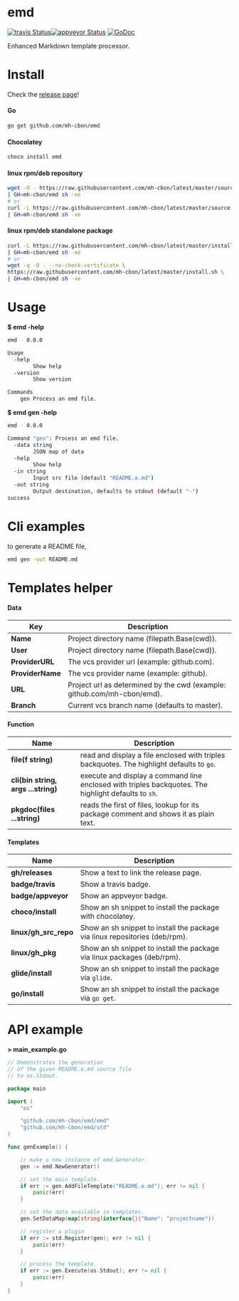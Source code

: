 # emd

[![travis Status](https://travis-ci.org/mh-cbon/emd.svg?branch=master)](https://travis-ci.org/mh-cbon/emd)[![appveyor Status](https://ci.appveyor.com/api/projects/status/github/mh-cbon/emd?branch=master&svg=true)](https://ci.appveyor.com/project/mh-cbon/emd)
[![GoDoc](https://godoc.org/github.com/mh-cbon/emd?status.svg)](http://godoc.org/github.com/mh-cbon/emd)


Enhanced Markdown template processor.


# Install

Check the [release page](https://github.com/mh-cbon/emd/releases)!

#### Go

```sh
go get github.com/mh-cbon/emd
```


#### Chocolatey

```sh
choco install emd
```

#### linux rpm/deb repository

```sh
wget -O - https://raw.githubusercontent.com/mh-cbon/latest/master/source.sh \
| GH=mh-cbon/emd sh -xe
# or
curl -L https://raw.githubusercontent.com/mh-cbon/latest/master/source.sh \
| GH=mh-cbon/emd sh -xe
```

#### linux rpm/deb standalone package

```sh
curl -L https://raw.githubusercontent.com/mh-cbon/latest/master/install.sh \
| GH=mh-cbon/emd sh -xe
# or
wget -q -O - --no-check-certificate \
https://raw.githubusercontent.com/mh-cbon/latest/master/install.sh \
| GH=mh-cbon/emd sh -xe
```

# Usage


__$ emd -help__
```sh
emd - 0.0.0

Usage
  -help
    	Show help
  -version
    	Show version

Commands
	gen	Process an emd file.
```


__$ emd gen -help__
```sh
emd - 0.0.0

Command "gen": Process an emd file.
  -data string
    	JSON map of data
  -help
    	Show help
  -in string
    	Input src file (default "README.e.md")
  -out string
    	Output destination, defaults to stdout (default "-")
success
```

# Cli examples

to generate a README file,
```sh
emd gen -out README.md
```

# Templates helper

#### Data

Key | Description
-- | --
__Name__ | Project directory name (filepath.Base(cwd)).
__User__ | Project directory name (filepath.Base(cwd)).
__ProviderURL__ | The vcs provider url (example: github.com).
__ProviderName__ | The vcs provider name (example: github).
__URL__ | Project url as determined by the cwd (example: github.com/mh-cbon/emd).
__Branch__ | Current vcs branch name (defaults to master).

#### Function

Name | Description
-- | --
__file(f string)__ | read and display a file enclosed with triples backquotes. The highlight defaults to `go`.
__cli(bin string, args ...string)__ | execute and display a command line enclosed with triples backquotes. The highlight defaults to `sh`.
__pkgdoc(files ...string)__ | reads the first of files, lookup for its package comment and shows it as plain text.

#### Templates

Name | Description
-- | --
__gh/releases__ | Show a text to link the release page.
__badge/travis__ | Show a travis badge.
__badge/appveyor__ | Show an appveyor badge.
__choco/install__ | Show an sh snippet to install the package with chocolatey.
__linux/gh_src_repo__ | Show an sh snippet to install the package via linux repositories (deb/rpm).
__linux/gh_pkg__ | Show an sh snippet to install the package via linux packages (deb/rpm).
__glide/install__ | Show an sh snippet to install the package via `glide`.
__go/install__ | Show an sh snippet to install the package via `go get`.

# API example


__> main_example.go__
```go
// Demonstrates the generation
// of the given README.e.md source file
// to os.Stdout.

package main

import (
	"os"

	"github.com/mh-cbon/emd/emd"
	"github.com/mh-cbon/emd/std"
)

func genExample() {

	// make a new instance of emd.Generator.
	gen := emd.NewGenerator()

	// set the main template.
	if err := gen.AddFileTemplate("README.e.md"); err != nil {
		panic(err)
	}

	// set the data available in templates.
	gen.SetDataMap(map[string]interface{}{"Name": "projectname"})

	// register a plugin
	if err := std.Register(gen); err != nil {
		panic(err)
	}

	// process the template.
	if err := gen.Execute(os.Stdout); err != nil {
		panic(err)
	}
}
```
